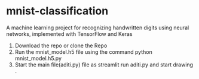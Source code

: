 # mnist-classification
A machine learning project for recognizing handwritten digits using neural networks, implemented with TensorFlow and Keras
1. Download the repo or clone the Repo
2. Run the mnist_model.h5 file using the command python mnist_model.h5.py
3. Start the main file(aditi.py) file as streamlit run aditi.py and start drawing .
